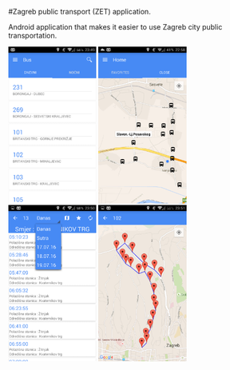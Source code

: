 #Zagreb public transport (ZET) application.

Android application that makes it easier to use Zagreb city public transportation.

<img src="https://github.com/Sokre95/ZET/blob/master/bus.png" width="35%">
<img src="https://github.com/Sokre95/ZET/blob/master/close.png" width="35%%">
<img src="https://github.com/Sokre95/ZET/blob/master/details.png" width="35%">
<img src="https://github.com/Sokre95/ZET/blob/master/map.png" width="35%">


